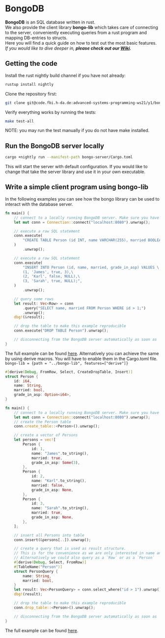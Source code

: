 # BongoDB

**BongoDB** is an SQL database written in rust.  
We also provide the client library **bongo-lib** which takes care of connecting to the server, conveniently executing queries from a rust program and mapping DB-entries to structs.  
Here you will find a quick guide on how to test out the most basic features.  
*If you would like to dive deeper in, **please check out our [Wiki](https://code.fbi.h-da.de/advanced-systems-programming-ws21/y1/bongodb/-/wikis/home).***

## Getting the code
Install the rust nightly build channel if you have not already:
```bash
rustup install nightly
``` 
Clone the repository first:
```bash
git clone git@code.fbi.h-da.de:advanced-systems-programming-ws21/y1/bongodb.git
``` 
Verify everything works by running the tests:
```bash
make test-all
```
NOTE: you may run the test manually if you do not have make installed.

## Run the BongoDB server locally
```bash
cargo +nightly run --manifest-path bongo-server/Cargo.toml
``` 
This will start the server with default configuration. If you would like to change that take the server library and use it in your own executable.

## Write a simple client program using bongo-lib

In the following examples you can see how the bongo library can be used to interact with the database server.

```rust
fn main() {
    // connect to a locally running BongoDB server. Make sure you have started one
    let mut conn = Connection::connect("localhost:8080").unwrap();

    // execute a raw SQL statement
    conn.execute(
        "CREATE TABLE Person (id INT, name VARCHAR(255), married BOOLEAN, grade_in_asp INT);",
    )
        .unwrap();

    // execute a raw SQL statement
    conn.execute(
        "INSERT INTO Person (id, name, married, grade_in_asp) VALUES \
        (1, 'James', true, 3),\
        (2, 'Karl', false, NULL),\
        (3, 'Sarah', true, NULL);",
    )
        .unwrap();

    // query some rows
    let result: Vec<Row> = conn
        .query("SELECT name, married FROM Person WHERE id > 1;")
        .unwrap();
    dbg!(&result);

    // drop the table to make this example reproducible
    conn.execute("DROP TABLE Person").unwrap();

    // disconnecting from the BongoDB server automatically as soon as `conn` gets out of scope.
}
```
The full example can be found [here](./examples-and-tests/src/bin/simple-bongo-lib.rs).
Alternatively you can achieve the same by using derive macros. You will have to enable them in the Cargo.toml file.
`bongo-lib = {path = "../bongo-lib", features=["derive"]}`

```rust
#[derive(Debug, FromRow, Select, CreateDropTable, Insert)]
struct Person {
    id: i64,
    name: String,
    married: bool,
    grade_in_asp: Option<i64>,
}

fn main() {
    // connect to a locally running BongoDB server. Make sure you have started one
    let mut conn = Connection::connect("localhost:8080").unwrap();
    // create the Person table
    conn.create_table::<Person>().unwrap();

    // create a vector of Persons
    let persons = vec![
        Person {
            id: 1,
            name: "James".to_string(),
            married: true,
            grade_in_asp: Some(3),
        },
        Person {
            id: 2,
            name: "Karl".to_string(),
            married: false,
            grade_in_asp: None,
        },
        Person {
            id: 3,
            name: "Sarah".to_string(),
            married: true,
            grade_in_asp: None,
        },
    ];

    // insert all Persons into table
    conn.insert(&persons[..]).unwrap();

    // create a query that is used as result structure.
    // This is for the convenience as we are only interested in name and marriage status in this example
    // Alternatively we could also query as a `Row` or as a `Person`
    #[derive(Debug, Select, FromRow)]
    #[TableName("Person")]
    struct PersonQuery {
        name: String,
        married: bool,
    }
    let result: Vec<PersonQuery> = conn.select_where("id > 1").unwrap();
    dbg!(result);

    // drop the table to make this example reproducible
    conn.drop_table::<Person>().unwrap();

    // disconnecting from the BongoDB server automatically as soon as `conn` gets out of scope.
}
```
The full example can be found [here](./examples-and-tests/src/bin/simple-bongo-lib-derive.rs).


